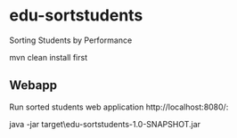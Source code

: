 # edu-sortstudents
Sorting Students by Performance

mvn clean install first
## Webapp
Run sorted students web application http://localhost:8080/:

java -jar target\edu-sortstudents-1.0-SNAPSHOT.jar

